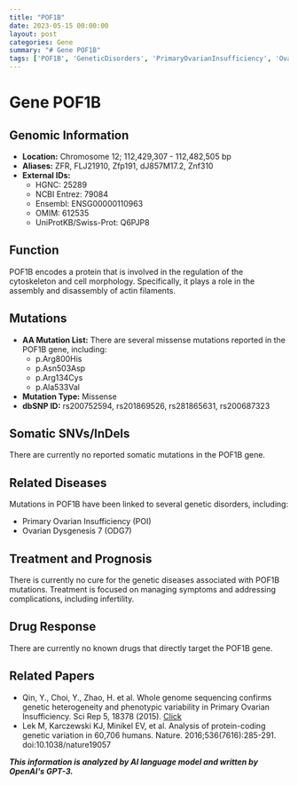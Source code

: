 ```yaml
---
title: "POF1B"
date: 2023-05-15 00:00:00
layout: post
categories: Gene
summary: "# Gene POF1B"
tags: ['POF1B', 'GeneticDisorders', 'PrimaryOvarianInsufficiency', 'OvarianDysgenesis', 'MissenseMutations', 'CytoskeletonRegulation', 'Infertility', 'GeneticHeterogeneity']
---
```


# Gene POF1B
## Genomic Information
- **Location:** Chromosome 12; 112,429,307 - 112,482,505 bp
- **Aliases:** ZFR, FLJ21910, Zfp191, dJ857M17.2, Znf310
- **External IDs:**
    - HGNC: 25289
    - NCBI Entrez: 79084
    - Ensembl: ENSG00000110963
    - OMIM: 612535
    - UniProtKB/Swiss-Prot: Q6PJP8

## Function
POF1B encodes a protein that is involved in the regulation of the cytoskeleton and cell morphology. Specifically, it plays a role in the assembly and disassembly of actin filaments.

## Mutations
- **AA Mutation List:** There are several missense mutations reported in the POF1B gene, including:
    - p.Arg800His
    - p.Asn503Asp
    - p.Arg134Cys
    - p.Ala533Val
- **Mutation Type:** Missense
- **dbSNP ID:** rs200752594, rs201869526, rs281865631, rs200687323

## Somatic SNVs/InDels
There are currently no reported somatic mutations in the POF1B gene.

## Related Diseases
Mutations in POF1B have been linked to several genetic disorders, including:
- Primary Ovarian Insufficiency (POI)
- Ovarian Dysgenesis 7 (ODG7)

## Treatment and Prognosis
There is currently no cure for the genetic diseases associated with POF1B mutations. Treatment is focused on managing symptoms and addressing complications, including infertility.

## Drug Response
There are currently no known drugs that directly target the POF1B gene.

## Related Papers
- Qin, Y., Choi, Y., Zhao, H. et al. Whole genome sequencing confirms genetic heterogeneity and phenotypic variability in Primary Ovarian Insufficiency. Sci Rep 5, 18378 (2015). [Click](https://doi.org/10.1038/srep18378)
- Lek M, Karczewski KJ, Minikel EV, et al. Analysis of protein-coding genetic variation in 60,706 humans. Nature. 2016;536(7616):285-291. doi:10.1038/nature19057

**_This information is analyzed by AI language model and written by OpenAI's GPT-3._**